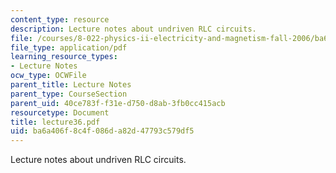 ```yaml
---
content_type: resource
description: Lecture notes about undriven RLC circuits.
file: /courses/8-022-physics-ii-electricity-and-magnetism-fall-2006/ba6a406f8c4f086da82d47793c579df5_lecture36.pdf
file_type: application/pdf
learning_resource_types:
- Lecture Notes
ocw_type: OCWFile
parent_title: Lecture Notes
parent_type: CourseSection
parent_uid: 40ce783f-f31e-d750-d8ab-3fb0cc415acb
resourcetype: Document
title: lecture36.pdf
uid: ba6a406f-8c4f-086d-a82d-47793c579df5
---
```

Lecture notes about undriven RLC circuits.


